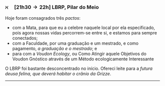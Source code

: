 ### $\aleph \quad [\text{21h30} \to \text{22h}]$ LBRP, Pilar do Meio
Hoje foram consagrados três *pactos*:
- com a Mata, para que eu a celebre naquele local por ela especificado, pois agora nossas vidas percorrem-se entre si, e estamos para sempre conectados;
- com a Faculdade, por uma graduação e um mestrado, e como pagamento, *a graduação e o mestrado*; e
- para com a *Voudon Ecology*, ou Como Atingir aquele Objetivos do Voudon Gnóstico através de um Método ecologicamente Interessante


O LBRP foi bastante desconcentrado no início. Ofereci leite para a *futura deusa felina, que deverá habitar o crânio da Grizze*.

---

